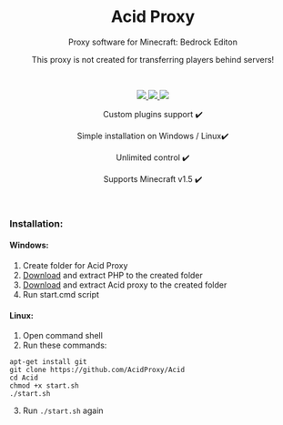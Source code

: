 <h1 align="center">Acid Proxy</h1>

<p align="center" >Proxy software for Minecraft: Bedrock Editon</p>
<p align="center" >This proxy is not created for transferring players behind servers!</p>
<br>

<p align="center">
	<a href="https://discord.gg/qrfKGp6k">
		<img src="https://img.shields.io/badge/chat-on%20discord-blue.svg">
	</a>
	<a href="https://github.com/AcidProxy/Acid/blob/master/LICENSE">
		<img src="https://img.shields.io/badge/license-GPL-yellow.svg">
	</a> 
	<a href="https://github.com/AcidProxy/Acid/commit/0576720bb27303776b13e14b0b7ee52b5f2f607e">
		<img src="https://img.shields.io/badge/MC%3ABE-1.5-green.svg">
	</a> 

</p>

<p align="center">Custom plugins support ✔️</p>
<p align="center">Simple installation on Windows / Linux✔️</p>
<p align="center">Unlimited control ✔️</p>
<p align="center">Supports Minecraft v1.5 ✔️</p>
<br>


### Installation:

#### Windows:

1) Create folder for Acid Proxy
2) [Download](https://jenkins.pmmp.io/job/PHP-7.2-Aggregate/lastSuccessfulBuild/artifact/PHP-7.2-Windows-x64.zip) and extract PHP to the created folder
3) [Download](https://github.com/AcidProxy/Acid/archive/master.zip) and extract Acid proxy to the created folder
4) Run start.cmd script

#### Linux:

1)  Open command shell
2) Run these commands:
```
apt-get install git
git clone https://github.com/AcidProxy/Acid
cd Acid
chmod +x start.sh
./start.sh
```
3) Run `./start.sh` again




